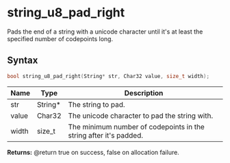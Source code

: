 # string_u8_pad_right

Pads the end of a string with a unicode character until it's at least the specified number of codepoints long.

## Syntax

```c
bool string_u8_pad_right(String* str, Char32 value, size_t width);
```

| Name | Type | Description |
| --- | --- | --- |
| str | String* | The string to pad. |
| value | Char32 | The unicode character to pad the string with. |
| width | size_t | The minimum number of codepoints in the string after it's padded. |

**Returns:** @return true on success, false on allocation failure.


